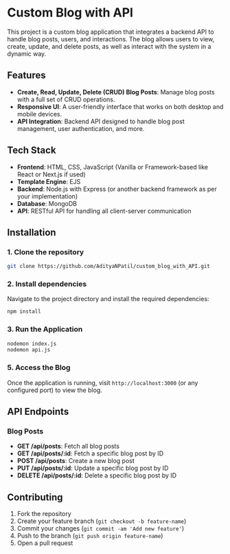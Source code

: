 # Custom Blog with API

This project is a custom blog application that integrates a backend API to handle blog posts, users, and interactions. The blog allows users to view, create, update, and delete posts, as well as interact with the system in a dynamic way.

## Features

- **Create, Read, Update, Delete (CRUD) Blog Posts**: Manage blog posts with a full set of CRUD operations.
- **Responsive UI**: A user-friendly interface that works on both desktop and mobile devices.
- **API Integration**: Backend API designed to handle blog post management, user authentication, and more.

## Tech Stack

- **Frontend**: HTML, CSS, JavaScript (Vanilla or Framework-based like React or Next.js if used)
- **Template Engine**: EJS
- **Backend**: Node.js with Express (or another backend framework as per your implementation)
- **Database**: MongoDB
- **API**: RESTful API for handling all client-server communication

## Installation

### 1. Clone the repository

```bash
git clone https://github.com/AdityaNPatil/custom_blog_with_API.git
```

### 2. Install dependencies

Navigate to the project directory and install the required dependencies:

```bash
npm install
```

### 3. Run the Application

```bash
nodemon index.js
nodemon api.js
```

### 5. Access the Blog

Once the application is running, visit `http://localhost:3000` (or any configured port) to view the blog.

## API Endpoints

### Blog Posts

- **GET /api/posts**: Fetch all blog posts
- **GET /api/posts/:id**: Fetch a specific blog post by ID
- **POST /api/posts**: Create a new blog post 
- **PUT /api/posts/:id**: Update a specific blog post by ID 
- **DELETE /api/posts/:id**: Delete a specific blog post by ID 

## Contributing

1. Fork the repository
2. Create your feature branch (`git checkout -b feature-name`)
3. Commit your changes (`git commit -am 'Add new feature'`)
4. Push to the branch (`git push origin feature-name`)
5. Open a pull request
